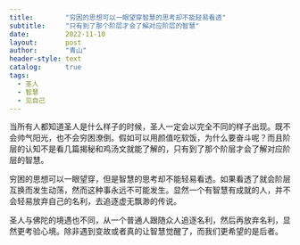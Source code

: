 ```yaml
---
title:        "穷困的思想可以一眼望穿智慧的思考却不能轻易看透"
subtitle:     "只有到了那个阶层才会了解对应阶层的智慧"
date:         2022-11-10
layout:       post
author:       "青山"
header-style: text
catalog:      true
tags:
  - 圣人
  - 智慧
  - 见自己
---
```


当所有人都知道圣人是什么样子的时候，圣人一定会以完全不同的样子出现。既不会帅气阳光，也不会穷困潦倒。假如可以用颜值吃软饭，为什么要奋斗呢？而且阶层的认知不是看几篇揭秘和鸡汤文就能了解的，只有到了那个阶层才会了解对应阶层的智慧。

穷困的思想可以一眼望穿，但是智慧的思考却不能轻易看透。如果看透了就会阶层互换而发生动荡，然而这种事永远不可能发生。显然一个有智慧有成就的人，并不会轻易放弃自己的名利，去追逐虚无飘渺的传说。

圣人与佛陀的境遇也不同，从一个普通人跟随众人追逐名利，然后再放弃名利，显然更考验心境。除非遇到变故或者真的让智慧觉醒了，而我们更希望的是后者。